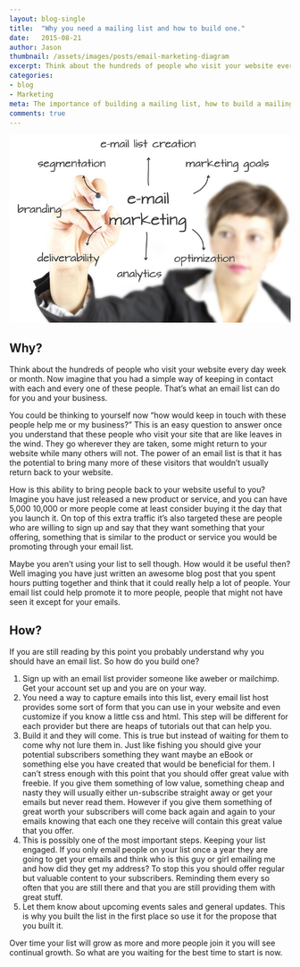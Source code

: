```yaml
---
layout: blog-single
title:  "Why you need a mailing list and how to build one."
date:   2015-08-21
author: Jason
thumbnail: /assets/images/posts/email-marketing-diagram
excerpt: Think about the hundreds of people who visit your website every day week or month. Now imagine that you had a simple way of keeping in contact with each and every one of these people. That’s what an email list can do for you and your business.
categories:
- blog
- Marketing
meta: The importance of building a mailing list, how to build a mailing list, and what to do with it once you have one. From the Jason M Design Blog
comments: true
---
```


![email marketing diagram](/assets/images/posts/email-marketing-diagram.jpg)

Why?
-
Think about the hundreds of people who visit your website every day week or month. Now imagine that you had a simple way of keeping in contact with each and every one of these people. That’s what an email list can do for you and your business.

You could be thinking to yourself now “how would keep in touch with these people help me or my business?” This is an easy question to answer once you understand that these people who visit your site that are like leaves in the wind. They go wherever they are taken, some might return to your website while many others will not. The power of an email list is that it has the potential to bring many more of these visitors that wouldn’t usually return back to your website.

How is this ability to bring people back to your website useful to you? Imagine you have just released a new product or service, and you can have 5,000 10,000 or more people come at least consider buying it the day that you launch it. On top of this extra traffic it’s also targeted these are people who are willing to sign up and say that they want something that your offering, something that is similar to the product or service you would be promoting through your email list.

Maybe you aren’t using your list to sell though. How would it be useful then? Well imaging you have just written an awesome blog post that you spent hours putting together and think that it could really help a lot of people. Your email list could help promote it to more people, people that might not have seen it except for your emails.

How?
-
If you are still reading by this point you probably understand why you should have an email list. So how do you build one?

1. Sign up with an email list provider someone like aweber or mailchimp. Get your account set up and you are on your way.
2. You need a way to capture emails into this list, every email list host provides some sort of form that you can use in your website and even customize if you know a little css and html. This step will be different for each provider but there are heaps of tutorials out that can help you.
3. Build it and they will come. This is true but instead of waiting for them to come why not lure them in. Just like fishing you should give your potential subscribers something they want maybe an eBook or something else you have created that would be beneficial for them. I can’t stress enough with this point that you should offer great value with freebie. If you give them something of low value, something cheap and nasty they will usually either un-subscribe straight away or get your emails but never read them. However if you give them something of great worth your subscribers will come back again and again to your emails knowing that each one they receive will contain this great value that you offer.
4. This is possibly one of the most important steps. Keeping your list engaged. If you only email people on your list once a year they are going to get your emails and think who is this guy or girl emailing me and how did they get my address? To stop this you should offer regular but valuable content to your subscribers. Reminding them every so often that you are still there and that you are still providing them with great stuff.
5. Let them know about upcoming events sales and general updates. This is why you built the list in the first place so use it for the propose that you built it.

Over time your list will grow as more and more people join it you will see continual growth. So what are you waiting for the best time to start is now.
